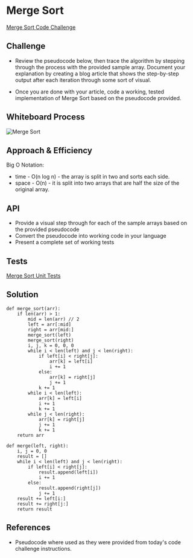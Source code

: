 # Merge Sort

[Merge Sort Code Challenge](https://github.com/deshondixon/data-structures-and-algorithms/blob/main/python/code_challenges/merge_sort.py)

## Challenge
<!-- Description of the challenge -->

- Review the pseudocode below, then trace the algorithm by stepping through the process with the provided sample array. Document your explanation by creating a blog article that shows the step-by-step output after each iteration through some sort of visual.

- Once you are done with your article, code a working, tested implementation of Merge Sort based on the pseudocode provided.

## Whiteboard Process
<!-- Embedded whiteboard image -->

![Merge Sort](./MergeSort.png)

## Approach & Efficiency
<!-- What approach did you take? Why? What is the Big O space/time for this approach? -->

Big O Notation:

- time - O(n log n) - the array is split in two and sorts each side.
- space - O(n) - it is split into two arrays that are half the size of the original array.

## API
<!-- Description of each method publicly available to your Stack and Queue-->

- Provide a visual step through for each of the sample arrays based on the provided pseudocode
- Convert the pseudocode into working code in your language
- Present a complete set of working tests

## Tests

[Merge Sort Unit Tests](https://github.com/deshondixon/data-structures-and-algorithms/blob/main/python/tests/code_challenges/test_merge_sort.py)

## Solution

    def merge_sort(arr):
        if len(arr) > 1:
            mid = len(arr) // 2
            left = arr[:mid]
            right = arr[mid:]
            merge_sort(left)
            merge_sort(right)
            i, j, k = 0, 0, 0
            while i < len(left) and j < len(right):
                if left[i] < right[j]:
                    arr[k] = left[i]
                    i += 1
                else:
                    arr[k] = right[j]
                    j += 1
                k += 1
            while i < len(left):
                arr[k] = left[i]
                i += 1
                k += 1
            while j < len(right):
                arr[k] = right[j]
                j += 1
                k += 1
        return arr

    def merge(left, right):
        i, j = 0, 0
        result = []
        while i < len(left) and j < len(right):
            if left[i] < right[j]:
                result.append(left[i])
                i += 1
            else:
                result.append(right[j])
                j += 1
        result += left[i:]
        result += right[j:]
        return result

## References

- Pseudocode where used as they were provided from today's code challenge instructions.
